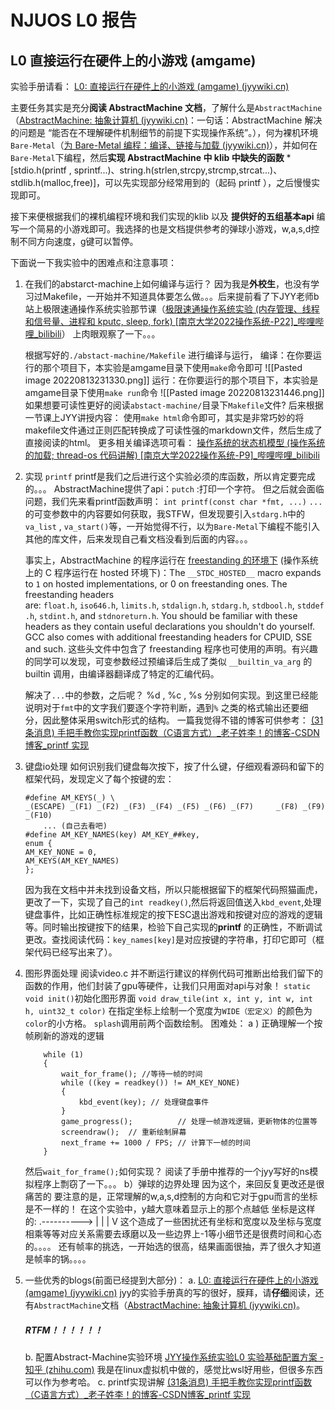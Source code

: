 # NJUOS L0 报告


## L0  直接运行在硬件上的小游戏 (amgame)

实验手册请看： [L0: 直接运行在硬件上的小游戏 (amgame) (jyywiki.cn)](http://jyywiki.cn/OS/2022/labs/L0)

主要任务其实是充分**阅读 AbstractMachine 文档**，了解什么是`AbstractMachine`（[AbstractMachine: 抽象计算机 (jyywiki.cn)](http://jyywiki.cn/AbstractMachine/)：一句话：AbstractMachine 解决的问题是 “能否在不理解硬件机制细节的前提下实现操作系统”。），何为裸机环境 `Bare-Metal`（[为 Bare-Metal 编程：编译、链接与加载 (jyywiki.cn)](http://jyywiki.cn/OS/AbstractMachine/AM_Programs)），并如何在 `Bare-Metal`下编程，然后**实现 AbstractMachine 中 klib 中缺失的函数**   *[stdio.h(printf , sprintf...)、string.h(strlen,strcpy,strcmp,strcat...)、stdlib.h(malloc,free)]，可以先实现部分经常用到的（起码  printf  ），之后慢慢实现即可。

接下来便根据我们的裸机编程环境和我们实现的klib 以及 **提供好的五组基本api** 编写一个简易的小游戏即可。我选择的也是文档提供参考的弹球小游戏，w,a,s,d控制不同方向速度，g键可以暂停。

下面说一下我实验中的困难点和注意事项：

1. 在我们的abstarct-machine上如何编译与运行？
       因为我是**外校生**，也没有学习过Makefile，一开始并不知道具体要怎么做。。。后来提前看了下JYY老师b站上极限速通操作系统实验那节课（[极限速通操作系统实验 (内存管理、线程和信号量、进程和 kputc, sleep, fork) [南京大学2022操作系统-P22]_哔哩哔哩_bilibili](https://www.bilibili.com/video/BV1iY411A7w1/?spm_id_from=333.788&vd_source=33d3156975c92d1beb9e11e8b218f8b0)）  上肉眼观察了一下。。。

	根据写好的`./abstact-machine/Makefile` 进行编译与运行，
	编译：在你要运行的那个项目下，本实验是amgame目录下使用`make`命令即可
	![[Pasted image 20220813231330.png]]
	运行：在你要运行的那个项目下，本实验是amgame目录下使用`make run`命令
	![[Pasted image 20220813231446.png]]
	如果想要可读性更好的阅读`abstact-machine/`目录下`Makefile`文件? 后来根据一节课上JYY讲授内容： 使用`make html`命令即可，其实是非常巧妙的将makefile文件通过正则匹配转换成了可读性强的markdown文件，然后生成了直接阅读的html。
	更多相关编译选项可看： [操作系统的状态机模型 (操作系统的加载; thread-os 代码讲解) [南京大学2022操作系统-P9]_哔哩哔哩_bilibili](https://www.bilibili.com/video/BV1yP4y1M7FE/?spm_id_from=333.788&vd_source=33d3156975c92d1beb9e11e8b218f8b0)
2. 实现 `printf`
	printf是我们之后进行这个实验必须的库函数，所以肯定要完成的。。。
	AbstractMachine提供了api：`putch`  :打印一个字符。
	但之后就会面临问题，我们先来看printf函数声明：
	`int printf(const char *fmt, ...)`
	`...`的可变参数中的内容要如何获取，我STFW，但发现要引入`stdarg.h`中的` va_list` , `va_start()`等，一开始觉得不行，以为`Bare-Metal`下编程不能引入其他的库文件，后来发现自己看文档没看到后面的内容。。。
	>
	  事实上，AbstractMachine 的程序运行在 [freestanding 的环境下](https://wiki.osdev.org/C_Library) (操作系统上的 C 程序运行在 hosted 环境下)：The `__STDC_HOSTED__` macro expands to `1` on hosted implementations, or 0 on freestanding ones. The freestanding headers are: `float.h`, `iso646.h`, `limits.h`, `stdalign.h`, `stdarg.h`, `stdbool.h`, `stddef.h`, `stdint.h`, and `stdnoreturn.h`. You should be familiar with these headers as they contain useful declarations you shouldn't do yourself. GCC also comes with additional freestanding headers for CPUID, SSE and such.
     这些头文件中包含了 freestanding 程序也可使用的声明。有兴趣的同学可以发现，可变参数经过预编译后生成了类似 `__builtin_va_arg` 的 builtin 调用，由编译器翻译成了特定的汇编代码。

	解决了`...`中的参数，之后呢？
	%d , %c , %s 分别如何实现。到这里已经能说明对于`fmt`中的文字我们要逐个字符判断，遇到`%` 之类的格式输出还要细分，因此整体采用switch形式的结构。
	一篇我觉得不错的博客可供参考：
	[(31条消息) 手把手教你实现printf函数（C语言方式）_老子姓李！的博客-CSDN博客_printf 实现](https://blog.csdn.net/qq_44078824/article/details/118440458?ops_request_misc=%257B%2522request%255Fid%2522%253A%2522165815957216782350863814%2522%252C%2522scm%2522%253A%252220140713.130102334..%2522%257D&request_id=165815957216782350863814&biz_id=0&utm_medium=distribute.pc_search_result.none-task-blog-2~all~sobaiduend~default-2-118440458-null-null.142^v32^new_blog_fixed_pos,185^v2^tag_show&utm_term=printf%E5%AE%9E%E7%8E%B0&spm=1018.2226.3001.4187)
3.  键盘io处理
	 如何识别我们键盘每次按下，按了什么键，仔细观看源码和留下的框架代码，发现定义了每个按键的宏：
	```
	#define AM_KEYS(_) \
	_(ESCAPE) _(F1) _(F2) _(F3) _(F4) _(F5) _(F6) _(F7) 	_(F8) _(F9) _(F10)
     	... (自己去看吧)
	#define AM_KEY_NAMES(key) AM_KEY_##key,
	enum {
  	AM_KEY_NONE = 0,
  	AM_KEYS(AM_KEY_NAMES)
	};
	```
	因为我在文档中并未找到设备文档，所以只能根据留下的框架代码照猫画虎，更改了一下，实现了自己的`int readkey()`,然后将返回值送入`kbd_event`,处理键盘事件，比如正确性标准规定的按下ESC退出游戏和按键对应的游戏的逻辑等。同时输出按键按下的结果，检验下自己实现的**printf** 的正确性，不断调试更改。查找阅读代码：`key_names[key]`是对应按键的字符串，打印它即可（框架代码已经写出来了）。
4.  图形界面处理
	阅读video.c 并不断运行建议的样例代码可推断出给我们留下的函数的作用，他们封装了gpu等硬件，让我们只用面对api与对象！
	`static void init()`初始化图形界面
	`void draw_tile(int x, int y, int w, int h, uint32_t color)` 在指定坐标上绘制一个宽度为`WIDE（宏定义）`的颜色为`color`的小方格。
	`splash`调用前两个函数绘制。
	困难处：
	a ) 正确理解一个按帧刷新的游戏的逻辑
	```
		while (1)
		{
			wait_for_frame(); //等待一帧的时间
			while ((key = readkey()) != AM_KEY_NONE)
			{
				kbd_event(key); // 处理键盘事件
			}
			game_progress();		  // 处理一帧游戏逻辑，更新物体的位置等
			screendraw();  // 重新绘制屏幕
			next_frame += 1000 / FPS; // 计算下一帧的时间
		}
	```
	 然后`wait_for_frame();`如何实现？
	 阅读了手册中推荐的一个jyy写好的ns模拟程序上剽窃了一下。。。
	b）弹球的边界处理
	因为这个，来回反复更改还是很痛苦的
	要注意的是，正常理解的w,a,s,d控制的方向和它对于gpu而言的坐标是不一样的！
	在这个实验中，y越大意味着显示上的那个点越低
	坐标是这样的:
	 .---------->
	 |
	 |
	 |
	V
	这个造成了一些困扰还有坐标和宽度以及坐标与宽度相乘等等对应关系需要去琢磨以及一些边界上-1等小细节还是很费时间和心态的。。。。
	还有帧率的挑选，一开始选的很高，结果画面很抽，弄了很久才知道是帧率的锅。。。。
5. 一些优秀的blogs(前面已经提到大部分)：
	 a. [L0: 直接运行在硬件上的小游戏 (amgame) (jyywiki.cn)](http://jyywiki.cn/OS/2022/labs/L0) jyy的实验手册真的写的很好，膜拜，请**仔细**阅读，还有`AbstractMachine`文档（[AbstractMachine: 抽象计算机 (jyywiki.cn)](http://jyywiki.cn/AbstractMachine/)。
	 ##### RTFM！！！！！！
	 b. 配置Abstract-Machine实验环境  [JYY操作系统实验L0 实验基础配置方案 - 知乎 (zhihu.com)](https://zhuanlan.zhihu.com/p/499141891)   我是在linux虚拟机中做的，感觉比wsl好用些，但很多东西可以作为参考哈。
	 c.  printf实现讲解   [(31条消息) 手把手教你实现printf函数（C语言方式）_老子姓李！的博客-CSDN博客_printf 实现](https://blog.csdn.net/qq_44078824/article/details/118440458?ops_request_misc=%257B%2522request%255Fid%2522%253A%2522165815957216782350863814%2522%252C%2522scm%2522%253A%252220140713.130102334..%2522%257D&request_id=165815957216782350863814&biz_id=0&utm_medium=distribute.pc_search_result.none-task-blog-2~all~sobaiduend~default-2-118440458-null-null.142^v32^new_blog_fixed_pos,185^v2^tag_show&utm_term=printf%E5%AE%9E%E7%8E%B0&spm=1018.2226.3001.4187)






